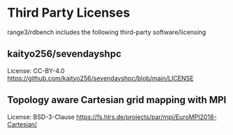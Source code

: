 # Third Party Licenses
range3/rdbench includes the following third-party software/licensing

## kaityo256/sevendayshpc
License: CC-BY-4.0  
https://github.com/kaityo256/sevendayshpc/blob/main/LICENSE

## Topology aware Cartesian grid mapping with MPI
License: BSD-3-Clause
https://fs.hlrs.de/projects/par/mpi/EuroMPI2018-Cartesian/
